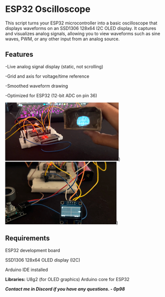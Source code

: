 # ESP32 Oscilloscope

This script turns your ESP32 microcontroller into a basic oscilloscope that displays waveforms on an SSD1306 128x64 I2C OLED display. It captures and visualizes analog signals, allowing you to view waveforms such as sine waves, PWM, or any other input from an analog source.

## Features
-Live analog signal display (static, not scrolling)

-Grid and axis for voltage/time reference

-Smoothed waveform drawing

-Optimized for ESP32 (12-bit ADC on pin 36)

![](Media1.png))
![](Media2.PNG)) 



## Requirements
ESP32 development board

SSD1306 128x64 OLED display (I2C)

Arduino IDE installed

**Libraries:**
U8g2 (for OLED graphics)
Arduino core for ESP32



***Contact me in Discord if you have any questions. - 0p98***





